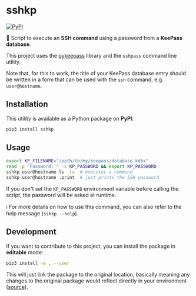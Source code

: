 # sshkp

[![PyPI](https://img.shields.io/pypi/v/sshkp?logo=python&style=flat-square)](https://pypi.org/project/sshkp/)

:snake: Script to execute an **SSH command** using a password from a **KeePass database**.

This project uses the [pykeepass](https://pypi.org/project/pykeepass/) library and the `sshpass` command line utility.

Note that, for this to work, the title of your KeePass database entry should be written in a form that can be used with the `ssh` command, e.g. `user@hostname`.

## Installation

This utility is available as a Python package on **PyPI**:

```bash
pip3 install sshkp
```

## Usage

```bash
export KP_FILENAME="/path/to/my/keepass/database.kdbx"
read -p "Password: " -s KP_PASSWORD && export KP_PASSWORD
sshkp user@hostname ls -la  # executes a command
sshkp user@hostname .print  # just prints the SSH password
```

If you don't set the `KP_PASSWORD` environment variable before calling the script, the password will be asked at runtime.

:information_source: For more details on how to use this command, you can also refer to the help message (`sshkp --help`).

## Development

If you want to contribute to this project, you can install the package in **editable** mode:

```bash
pip3 install -e . --user
```

This will just link the package to the original location, basically meaning any changes to the original package would reflect directly in your environment ([source](https://stackoverflow.com/a/35064498)).
